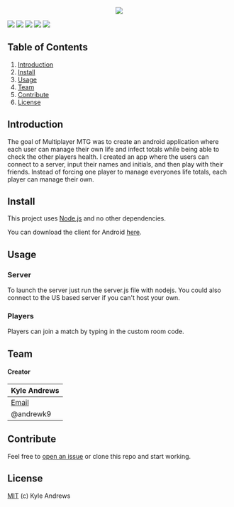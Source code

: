 <p align="center">
<a href="#"><img src="http://i.imgur.com/URoJB0b.png"/></a>

<a href="#install"><img src="https://img.shields.io/badge/platform-android-brightgreen.svg?style=flat-square"/></a>
<a href="https://nodejs.org/en/"><img src="https://img.shields.io/badge/server%20platform-nodejs-brightgreen.svg?style=flat-square"/></a>
<a href="https://play.google.com/store/apps/details?id=air.MultiMTG&hl=en"><img src="https://img.shields.io/badge/installs-50-brightgreen.svg?style=flat-square"/></a>
<a href="https://github.com/AndrewK9/Multiplayer-MTG/issues"><img src="https://img.shields.io/badge/issues-0%20open-brightgreen.svg?style=flat-square"/></a>
<a href="https://github.com/AndrewK9/Multiplayer-MTG/blob/master/LICENSE"><img src="https://img.shields.io/badge/license-MIT-lightgray.svg?style=flat-square"/></a>
</p>

## Table of Contents
1. [Introduction](#introduction)
1. [Install](#install)
1. [Usage](#usage)
1. [Team](#team)
1. [Contribute](#contribute)
1. [License](#license)

## Introduction
The goal of Multiplayer MTG was to create an android application where each user can manage their own life and infect totals while being able to check the other players health. I created an app where the users can connect to a server, input their names and initials, and then play with their friends. Instead of forcing one player to manage everyones life totals, each player can manage their own.

## Install
This project uses [Node.js](https://nodejs.org/en/) and no other dependencies.

You can download the client for Android [here](https://play.google.com/store/apps/details?id=air.MultiMTG&hl=en).

## Usage
### Server
To launch the server just run the server.js file with nodejs. You could also connect to the US based server if you can't host your own.

### Players
Players can join a match by typing in the custom room code.

## Team
#### Creator

Kyle Andrews |
|-----|
| [Email](andrewskyle28@gmail.com) |
| @andrewk9 |

## Contribute
Feel free to [open an issue](https://github.com/AndrewK9/Multiplayer-MTG/issues) or clone this repo and start working.

## License
[MIT](https://github.com/AndrewK9/Multiplayer-MTG/blob/master/LICENSE) (c) Kyle Andrews
